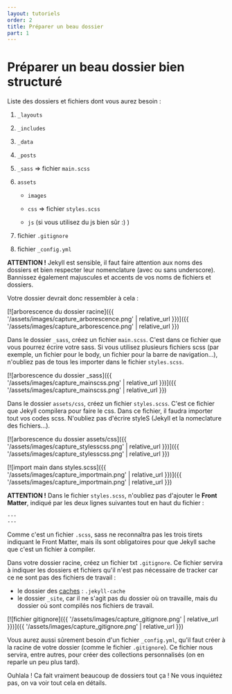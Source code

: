 ```yaml
---
layout: tutoriels
order: 2
title: Préparer un beau dossier 
part: 1
---
```

# Préparer un beau dossier bien structuré
Liste des dossiers et fichiers dont vous aurez besoin :
1. `_layouts`

2. `_includes`

3. `_data`

4. `_posts`

5. `_sass` => fichier `main.scss`

6. `assets`

    - `images`

    - `css` => fichier `styles.scss`

    - `js` (si vous utilisez du js bien sûr :) )

7. fichier `.gitignore`

8. fichier `_config.yml`





**ATTENTION !** Jekyll est sensible, il faut faire attention aux noms des dossiers et bien respecter leur nomenclature (avec ou sans underscore). Bannissez également majuscules et accents de vos noms de fichiers et dossiers.

Votre dossier devrait donc ressembler à cela :

[![arborescence du dossier racine]({{ '/assets/images/capture_arborescence.png' | relative_url }})]({{ '/assets/images/capture_arborescence.png' | relative_url }})

Dans le dossier `_sass`, créez un fichier `main.scss`. C'est dans ce fichier que vous pourrez écrire votre sass. Si vous utilisez plusieurs fichiers scss (par exemple, un fichier pour le body, un fichier pour la barre de navigation...), n'oubliez pas de tous les importer dans le fichier `styles.scss`.

[![arborescence du dossier _sass]({{ '/assets/images/capture_mainscss.png' | relative_url }})]({{ '/assets/images/capture_mainscss.png' | relative_url }})

Dans le dossier `assets/css`, créez un fichier `styles.scss`. C'est ce fichier que Jekyll compilera pour faire le css. Dans ce fichier, il faudra importer tout vos codes scss. N'oubliez pas d'écrire styleS (Jekyll et la nomeclature des fichiers...).

[![arborescence du dossier assets/css]({{ '/assets/images/capture_stylesscss.png' | relative_url }})]({{ '/assets/images/capture_stylesscss.png' | relative_url }})

[![import main dans styles.scss]({{ '/assets/images/capture_importmain.png' | relative_url }})]({{ '/assets/images/capture_importmain.png' | relative_url }})


**ATTENTION !** Dans le fichier `styles.scss`, n'oubliez pas d'ajouter le **Front Matter**, indiqué par les deux lignes suivantes tout en haut du fichier  :
```
---
---
````
 Comme c'est un fichier `.scss`, sass ne reconnaîtra pas les trois tirets indiquant le Front Matter, mais ils sont obligatoires pour que Jekyll sache que c'est un fichier à compiler.

Dans votre dossier racine, créez un fichier txt `.gitignore`. Ce fichier servira à indiquer les dossiers et fichiers qu'il n'est pas nécessaire de tracker car ce ne sont pas des fichiers de travail :
- le dossier des [caches](https://www.youtube.com/watch?v=XoDY9vFAaG8) : `.jekyll-cache`
- le dossier `_site`, car il ne s'agit pas du dossier où on travaille, mais du dossier où sont compilés nos fichiers de travail.

[![fichier gitignore]({{ '/assets/images/capture_gitignore.png' | relative_url }})]({{ '/assets/images/capture_gitignore.png' | relative_url }})

Vous aurez aussi sûrement besoin d'un fichier `_config.yml`, qu'il faut créer à la racine de votre dossier (comme le fichier `.gitignore`). Ce fichier nous servira, entre autres, pour créer des collections personnalisés (on en reparle un peu plus tard).

Ouhlala ! Ca fait vraiment beaucoup de dossiers tout ça ! Ne vous inquiétez pas, on va voir tout cela en détails.
